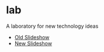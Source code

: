 # lab
A laboratory for new technology ideas

- [Old Slideshow](https://www.mocaspike150.org/lab/ambassadors-slideshow/index.html)
- [New Slideshow](https://www.mocaspike150.org/lab/ambassadors-slideshow/slideshow.html)
